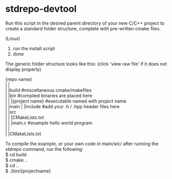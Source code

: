 # stdrepo-devtool
Run this script in the desired parent directory of your new C/C++ project to create a standard folder structure, complete with pre-written cmake files.

(Linux)
1. run the install script
2. done

The generic folder structure looks like this: (click 'view raw file' if it does not display properly) 

{repo name}                                                                                                                                                     
|    |     
|    |build  #miscellaneous cmake/makefiles                                                                                                                  
|    |bin  #compiled binaries are placed here                                                                                                                   
|    |    |{project name} #executable named with project name                                                                                                  
|    |main
|        |include #add your .h / .hpp header files here                                                                                                      
|        |src                                                                                                                                                
|        |   |CMakeLists.txt                                                                                                                             
|        |   |main.c #example hello world program                                                                                                               
|        |                                                                                                                                                   
|        |CMakeLists.txt                                                                                                                                     



To compile the example, or your own code in main/src/ after running the stdrepo command, run the following:                                                     
  $ cd build                                                                                                                                                   
  $ cmake ..                                                                                                                                                   
  $ cd ..                                                                                                                                                       
  $ ./bin/{projectname}
